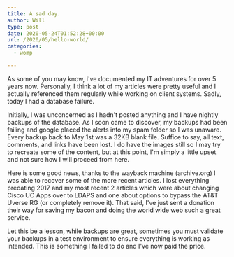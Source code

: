 ```yaml
---
title: A sad day.
author: Will
type: post
date: 2020-05-24T01:52:28+00:00
url: /2020/05/hello-world/
categories:
  - womp

---
```

 

As some of you may know, I've documented my IT adventures for over 5 years now. Personally, I think a lot of my articles were pretty useful and I actually referenced them regularly while working on client systems. Sadly, today I had a database failure. 

<!--more-->

Initially, I was unconcerned as I hadn't posted anything and I have nightly backups of the database. As I soon came to discover, my backups had been failing and google placed the alerts into my spam folder so I was unaware. Every backup back to May 1st was a 32KB blank file. Suffice to say, all text, comments, and links have been lost. I do have the images still so I may try to recreate some of the content, but at this point, I'm simply a little upset and not sure how I will proceed from here.

Here is some good news, thanks to the wayback machine (archive.org) I was able to recover some of the more recent articles. I lost everything predating 2017 and my most recent 2 articles which were about changing Cisco UC Apps over to LDAPS and one about options to bypass the AT&T Uverse RG (or completely remove it). That said, I've just sent a donation their way for saving my bacon and doing the world wide web such a great service.

Let this be a lesson, while backups are great, sometimes you must validate your backups in a test environment to ensure everything is working as intended. This is something I failed to do and I've now paid the price.